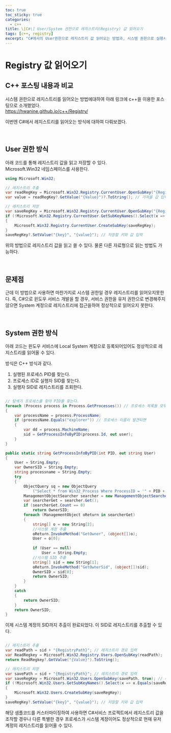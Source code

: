 ```yaml
---
toc: true
toc_sticky: true
categories:
  - c++
title: \[C#\] User/System 권한으로 레지스트리(Registry) 값 읽어오기
tags: [c++, registry]
excerpt: "C#에서의 User권한으로 레지스트리 값 읽어오는 방법과, 시스템 권한으로 실행시 레지스트리 값 읽어오는 방법에 대하여"
---
```


# Registry 값 읽어오기

## C++ 포스팅 내용과 비교

시스템 권한으로 레지스트리를 읽어오는 방법에대하여 아래 링크에 c++을 이용한 포스팅으로 소개했었다.  
https://hwanine.github.io/c++/Registry/

이번엔 C#에서 레지스트리를 읽어오는 방식에 대하여 다뤄보겠다.

<br>

## User 권한 방식

아래 코드를 통해 레지스트리 값을 읽고 저장할 수 있다.  
Microsoft.Win32 네임스페이스를 사용한다.

```c#
using Microsoft.Win32;

// 레지스트리 추출
var readRegKey = Microsoft.Win32.Registry.CurrentUser.OpenSubKey("{RegistryPath}"); // 레지스트리 경로 입력
var value = readRegKey?.GetValue("{Value}")?.ToString(); // 가져올 값 입력

// 레지스트리 저장
var saveRegKey = Microsoft.Win32.Registry.CurrentUser.OpenSubKey("{RegistryPath}", true); // 레지스트리 경로 입력
if (!Microsoft.Win32.Registry.CurrentUser.GetSubKeyNames().Select(x => x.Equals(saveRegKey)).Any())
{
    Microsoft.Win32.Registry.CurrentUser.CreateSubKey(saveRegKey);
}
saveRegKey?.SetValue("{key}", "{value}"); // 저장할 키와 값 입력
```

위의 방법으로 레지스트리 값을 읽고 쓸 수 있다. 물론 다른 자료형으로 읽는 방법도 가능하다.

<br>

## 문제점

근데 이 방법으로 사용하면 마찬가지로 시스템 권한일 경우 레지스트리를 읽어오지못한다.
즉, C#으로 윈도우 서비스 개발을 할 경우, 서비스 권한을 유저 권한으로 변경해주지 않으면 System 계정으로 레지스트리에 접근을하여 정상적으로 읽어오지 못한다.

<br>

## System 권한 방식

아래 코드는 윈도우 서비스에 Local System 계정으로 등록되어있어도 정상적으로 레지스트리를 읽어올 수 있다.

방식은 C++ 방식과 같다.

1. 실행된 프로세스 PID를 찾는다.
2. 프로세스 ID로 실행자 SID를 찾는다.
3. 실행자 SID로 레지스트리를 조회한다. 

```C#

// 탐색기 프로세스를 찾아 PID를 찾는다.
foreach (Process process in Process.GetProcesses()) // 프로세스 목록들 모두에 대해
{
    var processName = process.ProcessName;
    if (processName.Equals("explorer")) // 프로세스 이름이 발견되면
    {
        var dd = process.MachineName;
        sid = GetProcessInfoByPID(process.Id, out user);
    }
}

public static string GetProcessInfoByPID(int PID, out string User)
{
    User = String.Empty;
    var OwnerSID = String.Empty;
    string processname = String.Empty;
    try
    {
        ObjectQuery sq = new ObjectQuery
            ("Select * from Win32_Process Where ProcessID = '" + PID + "'");
        ManagementObjectSearcher searcher = new ManagementObjectSearcher(sq);
        var searcherGet = searcher.Get();
        if (searcherGet.Count == 0)
            return OwnerSID;
        foreach (ManagementObject oReturn in searcherGet)
        {
            string[] o = new String[2];
            //시스템 계정 추출
            oReturn.InvokeMethod("GetOwner", (object[])o);
            User = o[0];
            
            if (User == null)
                User = String.Empty;
            //시스템 SID 추출
            string[] sid = new String[1];
            oReturn.InvokeMethod("GetOwnerSid", (object[])sid);
            OwnerSID = sid[0];
            return OwnerSID;
        }
    }
    catch
    {
        return OwnerSID;
    }
    return OwnerSID;
}
```

이제 시스템 계정의 SID까지 추출이 완료되었다. 이 SID로 레지스트리를 추출할 수 있다.

```c#

// 레지스트리 추출
var readPath = sid + "{RegistryPath}"; // 레지스트리 경로 입력
var ReadRegkey = Microsoft.Win32.Registry.Users.OpenSubKey(readPath);
return ReadRegkey?.GetValue("{Value}").ToString();

// 레지스트리 저장
var savePath = sid + "{RegistryPath}"; // 레지스트리 경로 입력
var saveRegKey = Microsoft.Win32.Users.OpenSubKey(savePath, true); // 레지스트리 경로 입력
if (!Microsoft.Win32.Users.GetSubKeyNames().Select(x => x.Equals(saveRegKey)).Any())
{
    Microsoft.Win32.Users.CreateSubKey(saveRegKey);
}
saveRegKey?.SetValue("{key}", "{value}"); // 저장할 키와 값 입력
```

해당 샘플코드를 커스터마이징하여 사용하면 C#서비스 프로젝트에서 레지스트리 값을 조작할 경우나 다른 특별한 경우 프로세스가 시스템 계정이어도 정상적으로 현재 유저 계정의 레지스트리를 읽어올 수 있다.

<br>
